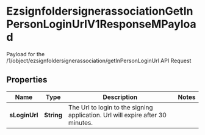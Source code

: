 

# EzsignfoldersignerassociationGetInPersonLoginUrlV1ResponseMPayload

Payload for the /1/object/ezsignfoldersignerassociation/getInPersonLoginUrl API Request

## Properties

Name | Type | Description | Notes
------------ | ------------- | ------------- | -------------
**sLoginUrl** | **String** | The Url to login to the signing application.    Url will expire after 30 minutes.   | 



